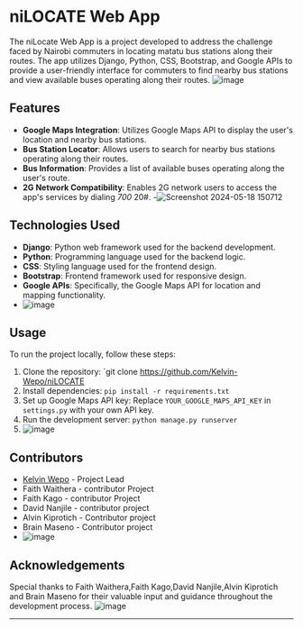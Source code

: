 # niLOCATE Web App

The niLocate Web App is a project developed to address the challenge faced by Nairobi commuters in locating matatu bus stations along their routes. The app utilizes Django, Python, CSS, Bootstrap, and Google APIs to provide a user-friendly interface for commuters to find nearby bus stations and view available buses operating along their routes.
![image](https://github.com/Kelvin-Wepo/niLOCATE/assets/148878314/9d9389c0-b3ab-43ac-8fa6-d5e3aa1ee091)


## Features

- **Google Maps Integration**: Utilizes Google Maps API to display the user's location and nearby bus stations.
- **Bus Station Locator**: Allows users to search for nearby bus stations operating along their routes.
- **Bus Information**: Provides a list of available buses operating along the user's route.
- **2G Network Compatibility**: Enables 2G network users to access the app's services by dialing *700* 20#.
-![Screenshot 2024-05-18 150712](https://github.com/Kelvin-Wepo/niLOCATE/assets/95484561/9b884776-57c7-4ae2-92ee-4eb4d1efa815)



## Technologies Used

- **Django**: Python web framework used for the backend development.
- **Python**: Programming language used for the backend logic.
- **CSS**: Styling language used for the frontend design.
- **Bootstrap**: Frontend framework used for responsive design.
- **Google APIs**: Specifically, the Google Maps API for location and mapping functionality.
- ![image](https://github.com/Kelvin-Wepo/niLOCATE/assets/148878314/da3d330d-df9a-4656-afb1-6c4ac060557c)


## Usage

To run the project locally, follow these steps:

1. Clone the repository: `git clone https://github.com/Kelvin-Wepo/niLOCATE
2. Install dependencies: `pip install -r requirements.txt`
3. Set up Google Maps API key: Replace `YOUR_GOOGLE_MAPS_API_KEY` in `settings.py` with your own API key.
4. Run the development server: `python manage.py runserver`
5. ![image](https://github.com/Kelvin-Wepo/niLOCATE/assets/148878314/89272173-a98d-4be3-bacd-83b0bcbe7bf6)


## Contributors

- [Kelvin Wepo](https://github.com/Kelvin-Wepo) - Project Lead
- Faith Waithera - contributor Project
- Faith Kago - contributor Project
- David Nanjile  - contributor project
- Alvin Kiprotich - Contributor project
- Brain Maseno - Contributor project
- ![image](https://github.com/Kelvin-Wepo/niLOCATE/assets/148878314/d3bf9722-a312-4e53-bd2e-98994be7c82c)


## Acknowledgements

Special thanks to Faith Waithera,Faith Kago,David Nanjile,Alvin Kiprotich and Brain Maseno for their valuable input and guidance throughout the development process.
![image](https://github.com/Kelvin-Wepo/niLOCATE/assets/148878314/eab063e7-c836-46ea-b888-8feb9c08289d)


---

